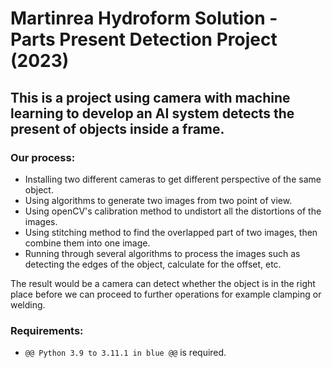 # Martinrea Hydroform Solution - Parts Present Detection Project (2023)

## This is a project using camera with machine learning to develop an AI system detects the present of objects inside a frame.

### Our process:
+ Installing two different cameras to get different perspective of the same object.
+ Using algorithms to generate two images from two point of view.
+ Using openCV's calibration method to undistort all the distortions of the images.
+ Using stitching method to find the overlapped part of two images, then combine them into one image.
+ Running through several algorithms to process the images such as detecting the edges of the object, calculate for the offset, etc. 

The result would be a camera can detect whether the object is in the right place before we can proceed to further operations for example clamping or welding. 

### Requirements:
+ `@@ Python 3.9 to 3.11.1 in blue @@` is required.
